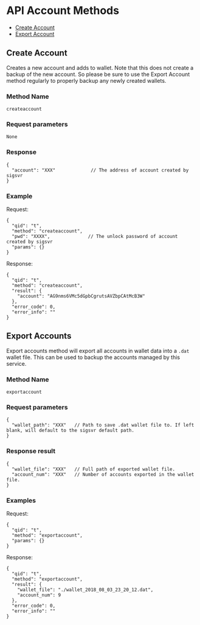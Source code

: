 # API Account Methods

- [Create Account](#create-account)
- [Export Account](#export-account)


## Create Account

Creates a new account and adds to wallet. Note that this does not create a backup of the new account. So please be sure to use the Export Account method regularly to properly backup any newly created wallets.

### Method Name
```
createaccount
```

### Request parameters
```
None
```

### Response
```
{
  "account": "XXX"             // The address of account created by sigsvr
}
```

### Example

Request:
```
{
  "qid": "t",
  "method": "createaccount",
  "pwd": "XXXX",              // The unlock password of account created by sigsvr
  "params": {}
}
```

Response:
```
{
  "qid": "t",
  "method": "createaccount",
  "result": {
    "account": "AG9nms6VMc5dGpbCgrutsAVZbpCAtMcB3W"
  },
  "error_code": 0,
  "error_info": ""
}
```

## Export Accounts

Export accounts method will export all accounts in wallet data into a `.dat` wallet file. This can be used to backup the accounts managed by this service.


### Method Name
```
exportaccount
```


### Request parameters

```
{
  "wallet_path": "XXX"   // Path to save .dat wallet file to. If left blank, will default to the sigsvr default path.
}
```


### Response result

```
{
  "wallet_file": "XXX"   // Full path of exported wallet file.
  "account_num": "XXX"   // Number of accounts exported in the wallet file.
}
```


### Examples

Request:
```
{
  "qid": "t",
  "method": "exportaccount",
  "params": {}
}
```

Response:
```
{
  "qid": "t",
  "method": "exportaccount",
  "result": {
    "wallet_file": "./wallet_2018_08_03_23_20_12.dat",
    "account_num": 9
  },
  "error_code": 0,
  "error_info": ""
}
```
